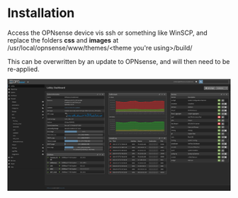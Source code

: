 # Installation

Access the OPNsense device vis ssh or something like WinSCP, and replace the folders **css** and **images** at /usr/local/opnsense/www/themes/<theme you're using>/build/

This can be overwritten by an update to OPNsense, and will then need to be re-applied.


![Dashboard](https://raw.githubusercontent.com/dcquence/opnsense-recolor/main/dashboard.png)
